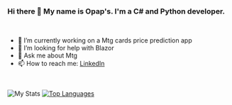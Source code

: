 ### Hi there 👋 My name is Opap's. I'm a C# and Python developer.
<br>

- 🔭 I’m currently working on a Mtg cards price prediction app
- 🤔 I’m looking for help with Blazor
- 💬 Ask me about Mtg
- 📫 How to reach me: [LinkedIn](https://www.linkedin.com/in/opapsditudidi/)
<br>

![My Stats](https://github-readme-stats.vercel.app/api?username=Cassik6&show_icons=true&theme=default)
[![Top Languages](https://github-readme-stats.vercel.app/api/top-langs/?username=Cassik6&layout=compact)](https://github.com/Cassik6/github-readme-stats)

<!--
**Cassik6/Cassik6** is a ✨ _special_ ✨ repository because its `README.md` (this file) appears on your GitHub profile.

Here are some ideas to get you started:


-->
